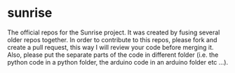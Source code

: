 # sunrise
The official repos for the Sunrise project. It was created by fusing several older repos together.
In order to contribute to this repos, please fork and create a pull request, this way I will review your code before merging it.
Also, please put the separate parts of the code in different folder (i.e. the python code in a python folder, the arduino code in an arduino folder etc ...).

